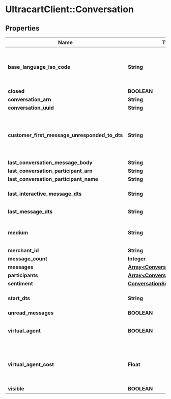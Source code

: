 # UltracartClient::Conversation

## Properties
Name | Type | Description | Notes
------------ | ------------- | ------------- | -------------
**base_language_iso_code** | **String** | The base language iso code for the StoreFront that everything is translated into | [optional] 
**closed** | **BOOLEAN** |  | [optional] 
**conversation_arn** | **String** |  | [optional] 
**conversation_uuid** | **String** |  | [optional] 
**customer_first_message_unresponded_to_dts** | **String** | Date/time of the first customer message that is unresponded to. | [optional] 
**last_conversation_message_body** | **String** |  | [optional] 
**last_conversation_participant_arn** | **String** |  | [optional] 
**last_conversation_participant_name** | **String** |  | [optional] 
**last_interactive_message_dts** | **String** | Last interactive message date/time | [optional] 
**last_message_dts** | **String** | Last message date/time | [optional] 
**medium** | **String** | The communication medium of the customer. | [optional] 
**merchant_id** | **String** |  | [optional] 
**message_count** | **Integer** |  | [optional] 
**messages** | [**Array&lt;ConversationMessage&gt;**](ConversationMessage.md) |  | [optional] 
**participants** | [**Array&lt;ConversationParticipant&gt;**](ConversationParticipant.md) |  | [optional] 
**sentiment** | [**ConversationSentiment**](ConversationSentiment.md) |  | [optional] 
**start_dts** | **String** | Start of the conversation date/time | [optional] 
**unread_messages** | **BOOLEAN** |  | [optional] 
**virtual_agent** | **BOOLEAN** | True if a virtual agent answered the conversation | [optional] 
**virtual_agent_cost** | **Float** | The cost of this conversation performed by the virtual agent | [optional] 
**visible** | **BOOLEAN** |  | [optional] 


